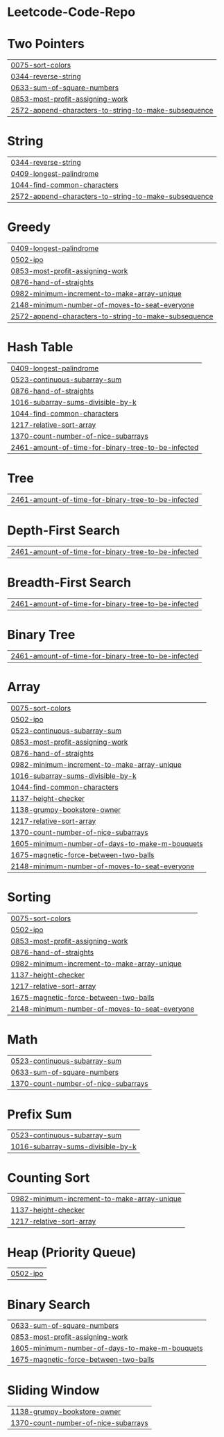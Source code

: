 # Leetcode-Code-Repo


# Two Pointers
|  |
| ------- |
| [0075-sort-colors](https://github.com/Tanmaygupta8503/Leetcode-GFG-Code-Repo/tree/master/0075-sort-colors) |
| [0344-reverse-string](https://github.com/Tanmaygupta8503/Leetcode-GFG-Code-Repo/tree/master/0344-reverse-string) |
| [0633-sum-of-square-numbers](https://github.com/Tanmaygupta8503/Leetcode-GFG-Code-Repo/tree/master/0633-sum-of-square-numbers) |
| [0853-most-profit-assigning-work](https://github.com/Tanmaygupta8503/Leetcode-GFG-Code-Repo/tree/master/0853-most-profit-assigning-work) |
| [2572-append-characters-to-string-to-make-subsequence](https://github.com/Tanmaygupta8503/Leetcode-GFG-Code-Repo/tree/master/2572-append-characters-to-string-to-make-subsequence) |
# String
|  |
| ------- |
| [0344-reverse-string](https://github.com/Tanmaygupta8503/Leetcode-GFG-Code-Repo/tree/master/0344-reverse-string) |
| [0409-longest-palindrome](https://github.com/Tanmaygupta8503/Leetcode-GFG-Code-Repo/tree/master/0409-longest-palindrome) |
| [1044-find-common-characters](https://github.com/Tanmaygupta8503/Leetcode-GFG-Code-Repo/tree/master/1044-find-common-characters) |
| [2572-append-characters-to-string-to-make-subsequence](https://github.com/Tanmaygupta8503/Leetcode-GFG-Code-Repo/tree/master/2572-append-characters-to-string-to-make-subsequence) |
# Greedy
|  |
| ------- |
| [0409-longest-palindrome](https://github.com/Tanmaygupta8503/Leetcode-GFG-Code-Repo/tree/master/0409-longest-palindrome) |
| [0502-ipo](https://github.com/Tanmaygupta8503/Leetcode-GFG-Code-Repo/tree/master/0502-ipo) |
| [0853-most-profit-assigning-work](https://github.com/Tanmaygupta8503/Leetcode-GFG-Code-Repo/tree/master/0853-most-profit-assigning-work) |
| [0876-hand-of-straights](https://github.com/Tanmaygupta8503/Leetcode-GFG-Code-Repo/tree/master/0876-hand-of-straights) |
| [0982-minimum-increment-to-make-array-unique](https://github.com/Tanmaygupta8503/Leetcode-GFG-Code-Repo/tree/master/0982-minimum-increment-to-make-array-unique) |
| [2148-minimum-number-of-moves-to-seat-everyone](https://github.com/Tanmaygupta8503/Leetcode-GFG-Code-Repo/tree/master/2148-minimum-number-of-moves-to-seat-everyone) |
| [2572-append-characters-to-string-to-make-subsequence](https://github.com/Tanmaygupta8503/Leetcode-GFG-Code-Repo/tree/master/2572-append-characters-to-string-to-make-subsequence) |
# Hash Table
|  |
| ------- |
| [0409-longest-palindrome](https://github.com/Tanmaygupta8503/Leetcode-GFG-Code-Repo/tree/master/0409-longest-palindrome) |
| [0523-continuous-subarray-sum](https://github.com/Tanmaygupta8503/Leetcode-GFG-Code-Repo/tree/master/0523-continuous-subarray-sum) |
| [0876-hand-of-straights](https://github.com/Tanmaygupta8503/Leetcode-GFG-Code-Repo/tree/master/0876-hand-of-straights) |
| [1016-subarray-sums-divisible-by-k](https://github.com/Tanmaygupta8503/Leetcode-GFG-Code-Repo/tree/master/1016-subarray-sums-divisible-by-k) |
| [1044-find-common-characters](https://github.com/Tanmaygupta8503/Leetcode-GFG-Code-Repo/tree/master/1044-find-common-characters) |
| [1217-relative-sort-array](https://github.com/Tanmaygupta8503/Leetcode-GFG-Code-Repo/tree/master/1217-relative-sort-array) |
| [1370-count-number-of-nice-subarrays](https://github.com/Tanmaygupta8503/Leetcode-GFG-Code-Repo/tree/master/1370-count-number-of-nice-subarrays) |
| [2461-amount-of-time-for-binary-tree-to-be-infected](https://github.com/Tanmaygupta8503/Leetcode-GFG-Code-Repo/tree/master/2461-amount-of-time-for-binary-tree-to-be-infected) |
# Tree
|  |
| ------- |
| [2461-amount-of-time-for-binary-tree-to-be-infected](https://github.com/Tanmaygupta8503/Leetcode-GFG-Code-Repo/tree/master/2461-amount-of-time-for-binary-tree-to-be-infected) |
# Depth-First Search
|  |
| ------- |
| [2461-amount-of-time-for-binary-tree-to-be-infected](https://github.com/Tanmaygupta8503/Leetcode-GFG-Code-Repo/tree/master/2461-amount-of-time-for-binary-tree-to-be-infected) |
# Breadth-First Search
|  |
| ------- |
| [2461-amount-of-time-for-binary-tree-to-be-infected](https://github.com/Tanmaygupta8503/Leetcode-GFG-Code-Repo/tree/master/2461-amount-of-time-for-binary-tree-to-be-infected) |
# Binary Tree
|  |
| ------- |
| [2461-amount-of-time-for-binary-tree-to-be-infected](https://github.com/Tanmaygupta8503/Leetcode-GFG-Code-Repo/tree/master/2461-amount-of-time-for-binary-tree-to-be-infected) |
# Array
|  |
| ------- |
| [0075-sort-colors](https://github.com/Tanmaygupta8503/Leetcode-GFG-Code-Repo/tree/master/0075-sort-colors) |
| [0502-ipo](https://github.com/Tanmaygupta8503/Leetcode-GFG-Code-Repo/tree/master/0502-ipo) |
| [0523-continuous-subarray-sum](https://github.com/Tanmaygupta8503/Leetcode-GFG-Code-Repo/tree/master/0523-continuous-subarray-sum) |
| [0853-most-profit-assigning-work](https://github.com/Tanmaygupta8503/Leetcode-GFG-Code-Repo/tree/master/0853-most-profit-assigning-work) |
| [0876-hand-of-straights](https://github.com/Tanmaygupta8503/Leetcode-GFG-Code-Repo/tree/master/0876-hand-of-straights) |
| [0982-minimum-increment-to-make-array-unique](https://github.com/Tanmaygupta8503/Leetcode-GFG-Code-Repo/tree/master/0982-minimum-increment-to-make-array-unique) |
| [1016-subarray-sums-divisible-by-k](https://github.com/Tanmaygupta8503/Leetcode-GFG-Code-Repo/tree/master/1016-subarray-sums-divisible-by-k) |
| [1044-find-common-characters](https://github.com/Tanmaygupta8503/Leetcode-GFG-Code-Repo/tree/master/1044-find-common-characters) |
| [1137-height-checker](https://github.com/Tanmaygupta8503/Leetcode-GFG-Code-Repo/tree/master/1137-height-checker) |
| [1138-grumpy-bookstore-owner](https://github.com/Tanmaygupta8503/Leetcode-GFG-Code-Repo/tree/master/1138-grumpy-bookstore-owner) |
| [1217-relative-sort-array](https://github.com/Tanmaygupta8503/Leetcode-GFG-Code-Repo/tree/master/1217-relative-sort-array) |
| [1370-count-number-of-nice-subarrays](https://github.com/Tanmaygupta8503/Leetcode-GFG-Code-Repo/tree/master/1370-count-number-of-nice-subarrays) |
| [1605-minimum-number-of-days-to-make-m-bouquets](https://github.com/Tanmaygupta8503/Leetcode-GFG-Code-Repo/tree/master/1605-minimum-number-of-days-to-make-m-bouquets) |
| [1675-magnetic-force-between-two-balls](https://github.com/Tanmaygupta8503/Leetcode-GFG-Code-Repo/tree/master/1675-magnetic-force-between-two-balls) |
| [2148-minimum-number-of-moves-to-seat-everyone](https://github.com/Tanmaygupta8503/Leetcode-GFG-Code-Repo/tree/master/2148-minimum-number-of-moves-to-seat-everyone) |
# Sorting
|  |
| ------- |
| [0075-sort-colors](https://github.com/Tanmaygupta8503/Leetcode-GFG-Code-Repo/tree/master/0075-sort-colors) |
| [0502-ipo](https://github.com/Tanmaygupta8503/Leetcode-GFG-Code-Repo/tree/master/0502-ipo) |
| [0853-most-profit-assigning-work](https://github.com/Tanmaygupta8503/Leetcode-GFG-Code-Repo/tree/master/0853-most-profit-assigning-work) |
| [0876-hand-of-straights](https://github.com/Tanmaygupta8503/Leetcode-GFG-Code-Repo/tree/master/0876-hand-of-straights) |
| [0982-minimum-increment-to-make-array-unique](https://github.com/Tanmaygupta8503/Leetcode-GFG-Code-Repo/tree/master/0982-minimum-increment-to-make-array-unique) |
| [1137-height-checker](https://github.com/Tanmaygupta8503/Leetcode-GFG-Code-Repo/tree/master/1137-height-checker) |
| [1217-relative-sort-array](https://github.com/Tanmaygupta8503/Leetcode-GFG-Code-Repo/tree/master/1217-relative-sort-array) |
| [1675-magnetic-force-between-two-balls](https://github.com/Tanmaygupta8503/Leetcode-GFG-Code-Repo/tree/master/1675-magnetic-force-between-two-balls) |
| [2148-minimum-number-of-moves-to-seat-everyone](https://github.com/Tanmaygupta8503/Leetcode-GFG-Code-Repo/tree/master/2148-minimum-number-of-moves-to-seat-everyone) |
# Math
|  |
| ------- |
| [0523-continuous-subarray-sum](https://github.com/Tanmaygupta8503/Leetcode-GFG-Code-Repo/tree/master/0523-continuous-subarray-sum) |
| [0633-sum-of-square-numbers](https://github.com/Tanmaygupta8503/Leetcode-GFG-Code-Repo/tree/master/0633-sum-of-square-numbers) |
| [1370-count-number-of-nice-subarrays](https://github.com/Tanmaygupta8503/Leetcode-GFG-Code-Repo/tree/master/1370-count-number-of-nice-subarrays) |
# Prefix Sum
|  |
| ------- |
| [0523-continuous-subarray-sum](https://github.com/Tanmaygupta8503/Leetcode-GFG-Code-Repo/tree/master/0523-continuous-subarray-sum) |
| [1016-subarray-sums-divisible-by-k](https://github.com/Tanmaygupta8503/Leetcode-GFG-Code-Repo/tree/master/1016-subarray-sums-divisible-by-k) |
# Counting Sort
|  |
| ------- |
| [0982-minimum-increment-to-make-array-unique](https://github.com/Tanmaygupta8503/Leetcode-GFG-Code-Repo/tree/master/0982-minimum-increment-to-make-array-unique) |
| [1137-height-checker](https://github.com/Tanmaygupta8503/Leetcode-GFG-Code-Repo/tree/master/1137-height-checker) |
| [1217-relative-sort-array](https://github.com/Tanmaygupta8503/Leetcode-GFG-Code-Repo/tree/master/1217-relative-sort-array) |
# Heap (Priority Queue)
|  |
| ------- |
| [0502-ipo](https://github.com/Tanmaygupta8503/Leetcode-GFG-Code-Repo/tree/master/0502-ipo) |
# Binary Search
|  |
| ------- |
| [0633-sum-of-square-numbers](https://github.com/Tanmaygupta8503/Leetcode-GFG-Code-Repo/tree/master/0633-sum-of-square-numbers) |
| [0853-most-profit-assigning-work](https://github.com/Tanmaygupta8503/Leetcode-GFG-Code-Repo/tree/master/0853-most-profit-assigning-work) |
| [1605-minimum-number-of-days-to-make-m-bouquets](https://github.com/Tanmaygupta8503/Leetcode-GFG-Code-Repo/tree/master/1605-minimum-number-of-days-to-make-m-bouquets) |
| [1675-magnetic-force-between-two-balls](https://github.com/Tanmaygupta8503/Leetcode-GFG-Code-Repo/tree/master/1675-magnetic-force-between-two-balls) |
# Sliding Window
|  |
| ------- |
| [1138-grumpy-bookstore-owner](https://github.com/Tanmaygupta8503/Leetcode-GFG-Code-Repo/tree/master/1138-grumpy-bookstore-owner) |
| [1370-count-number-of-nice-subarrays](https://github.com/Tanmaygupta8503/Leetcode-GFG-Code-Repo/tree/master/1370-count-number-of-nice-subarrays) |